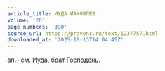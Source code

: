 ```yaml
---
article_title: ИУДА ИАКОВЛЕВ
volume: '28'
page_numbers: '390'
source_url: https://pravenc.ru/text/1237757.html
downloaded_at: '2025-10-13T14:04:45Z'
---
```


ап.- см. [Иуда, брат Господень](<https://pravenc.ru/text/Иуда  брат Господень.html>).
